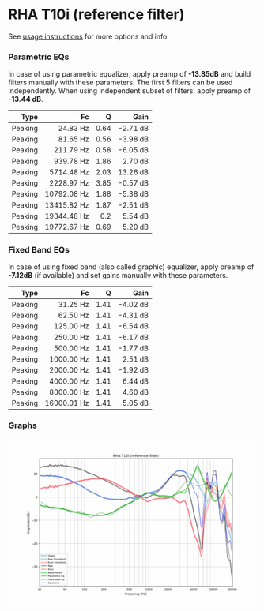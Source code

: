 # RHA T10i (reference filter)
See [usage instructions](https://github.com/jaakkopasanen/AutoEq#usage) for more options and info.

### Parametric EQs
In case of using parametric equalizer, apply preamp of **-13.85dB** and build filters manually
with these parameters. The first 5 filters can be used independently.
When using independent subset of filters, apply preamp of **-13.44 dB**.

| Type    | Fc          |    Q | Gain     |
|--------:|------------:|-----:|---------:|
| Peaking | 24.83 Hz    | 0.64 | -2.71 dB |
| Peaking | 81.65 Hz    | 0.56 | -3.98 dB |
| Peaking | 211.79 Hz   | 0.58 | -6.05 dB |
| Peaking | 939.78 Hz   | 1.86 | 2.70 dB  |
| Peaking | 5714.48 Hz  | 2.03 | 13.26 dB |
| Peaking | 2228.97 Hz  | 3.85 | -0.57 dB |
| Peaking | 10792.08 Hz | 1.88 | -5.38 dB |
| Peaking | 13415.82 Hz | 1.87 | -2.51 dB |
| Peaking | 19344.48 Hz | 0.2  | 5.54 dB  |
| Peaking | 19772.67 Hz | 0.69 | 5.20 dB  |

### Fixed Band EQs
In case of using fixed band (also called graphic) equalizer, apply preamp of **-7.12dB**
(if available) and set gains manually with these parameters.

| Type    | Fc          |    Q | Gain     |
|--------:|------------:|-----:|---------:|
| Peaking | 31.25 Hz    | 1.41 | -4.02 dB |
| Peaking | 62.50 Hz    | 1.41 | -4.31 dB |
| Peaking | 125.00 Hz   | 1.41 | -6.54 dB |
| Peaking | 250.00 Hz   | 1.41 | -6.17 dB |
| Peaking | 500.00 Hz   | 1.41 | -1.77 dB |
| Peaking | 1000.00 Hz  | 1.41 | 2.51 dB  |
| Peaking | 2000.00 Hz  | 1.41 | -1.92 dB |
| Peaking | 4000.00 Hz  | 1.41 | 6.44 dB  |
| Peaking | 8000.00 Hz  | 1.41 | 4.60 dB  |
| Peaking | 16000.01 Hz | 1.41 | 5.05 dB  |

### Graphs
![](./RHA%20T10i%20(reference%20filter).png)